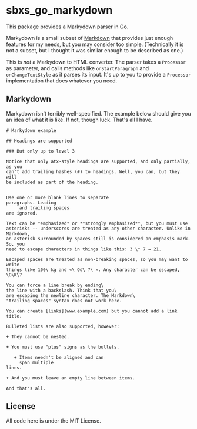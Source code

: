 # sbxs_go_markydown

This package provides a Markydown parser in Go.

Markydown is a small subset of
[Markdown](http://daringfireball.net/projects/markdown/) that provides just
enough features for my needs, but you may consider too simple. (Technically it
is not a subset, but I thought it was similar enough to be described as one.)

This is *not* a Markydown to HTML converter. The parser takes a `Processor` as
parameter, and calls methods like `onStartParagraph` and `onChangeTextStyle` as
it parses its input. It's up to you to provide a `Processor` implementation that
does whatever you need.

## Markydown

Markydown isn't terribly well-specified. The example below should give you an
idea of what it is like. If not, though luck. That's all I have.

```
# Markydown example

## Headings are supported

### But only up to level 3

Notice that only atx-style headings are supported, and only partially, as you
can't add trailing hashes (#) to headings. Well, you can, but they will
be included as part of the heading.


Use one or more blank lines to separate
paragraphs. Leading
     and trailing spaces
are ignored.

Text can be *emphasized* or **strongly emphasized**, but you must use
asterisks -- underscores are treated as any other character. Unlike in Markdown,
an asterisk surrounded by spaces still is considered an emphasis mark. So, you
need to escape characters in things like this: 3 \* 7 = 21.

Escaped spaces are treated as non-breaking spaces, so you may want to write
things like 100\ kg and «\ Où\ ?\ ». Any character can be escaped, \O\K\?

You can force a line break by ending\
the line with a backslash. Think that you\
are escaping the newline character. The Markdown\
"trailing spaces" syntax does not work here.

You can create [links](www.example.com) but you cannot add a link title.

Bulleted lists are also supported, however:

+ They cannot be nested.

+ You must use "plus" signs as the bullets.

   + Items needn't be aligned and can
     span multiple
lines.

+ And you must leave an empty line between items.

And that's all.
```

## License

All code here is under the MIT License.
